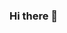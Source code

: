 ### Hi there 👋

<!--
**jeremykrantz/jeremykrantz** is a ✨ _special_ ✨ repository because its `README.md` (this file) appears on your GitHub profile.

Here are some ideas to get you started:

- 🔭 I’m currently working on ...
- 🌱 I’m currently learning how to master Google Display Video 360
- 👯 I’m looking to collaborate on writing articles and creating content about all things digital marketing
- 🤔 I’m looking for help with dev 101
- 💬 Learn about my work experience over at https://www.linkedin.com/in/jeremykbkrantz/
- 📫 How to reach me: jeremy@paidsearch.org
- 😄 Pronouns: he/him/they
- ⚡ Fun fact: I love playing pickleball and looking to try and enter tournaments soon across Boston's South Shore once I find the right partner
-->
